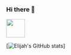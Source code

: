 ### Hi there 👋

<!--
**Thelistnr/Thelistnr** is a ✨ _special_ ✨ repository because its `README.md` (this file) appears on your GitHub profile.

Here are some ideas to get you started:

- 🔭 I’m currently working on ...
- 🌱 I’m currently learning ...
- 👯 I’m looking to collaborate on ...
- 🤔 I’m looking for help with ...
- 💬 Ask me about ...
- 📫 How to reach me: ...
- 😄 Pronouns: He/Him.
- ⚡ Fun fact: I'm self-taught and have experience in quite a few basic non-code tech fields...
-->
<a href="https://img.icons8.com/officel/16/000000/react.png" target="blank"><img align="center" src="https://img.icons8.com/officel/16/000000/react.png" height="50" /></a>

[![Elijah's GitHub stats](https://github-readme-stats.vercel.app/api?username=Thelistnr&show_icons=true&theme=dark)]

